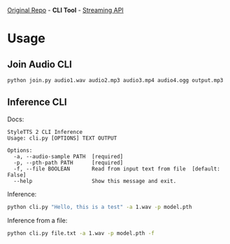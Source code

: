 [Original Repo](https://github.com/yl4579/StyleTTS2) - **CLI Tool** - [Streaming API](https://github.com/neuralVox/styletts2)

# Usage

## Join Audio CLI

```bash
python join.py audio1.wav audio2.mp3 audio3.mp4 audio4.ogg output.mp3
```

## Inference CLI

Docs:
```
StyleTTS 2 CLI Inference
Usage: cli.py [OPTIONS] TEXT OUTPUT

Options:
  -a, --audio-sample PATH  [required]
  -p, --pth-path PATH      [required]
  -f, --file BOOLEAN       Read from input text from file  [default: False]
  --help                   Show this message and exit.
```

Inference:
```bash
python cli.py "Hello, this is a test" -a 1.wav -p model.pth
```

Inference from a file:
```bash
python cli.py file.txt -a 1.wav -p model.pth -f
```
